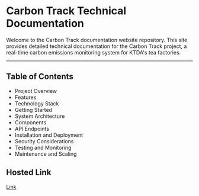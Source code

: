 # Carbon Track Technical Documentation

Welcome to the Carbon Track documentation website repository. This site provides detailed technical documentation for the Carbon Track project, a real-time carbon emissions monitoring system for KTDA's tea factories.

---

## Table of Contents

- Project Overview
- Features
- Technology Stack
- Getting Started
- System Architecture
- Components
- API Endpoints
- Installation and Deployment
- Security Considerations
- Testing and Monitoring
- Maintenance and Scaling

## Hosted Link

[Link](https://carbontrack-technical-documentation.vercel.app/)
